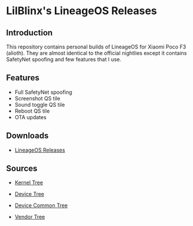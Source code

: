 # LilBlinx's LineageOS Releases

## Introduction

This repository contains personal builds of LineageOS for Xiaomi Poco F3 (alioth). They are almost identical to the official nightlies except it contains SafetyNet spoofing and few features that I use.

## Features

- Full SafetyNet spoofing
- Screenshot QS tile
- Sound toggle QS tile
- Reboot QS tile
- OTA updates

## Downloads

- [LineageOS Releases](https://github.com/davidtrpcevski/LineageOS-Releases/releases)

## Sources

- [Kernel Tree](https://github.com/Android-Device-Development/android_kernel_xiaomi_sm8250)

- [Device Tree](https://github.com/Android-Device-Development/android_device_xiaomi_alioth)

- [Device Common Tree](https://github.com/Android-Device-Development/android_device_xiaomi_sm8250-common)

- [Vendor Tree](https://github.com/Android-Device-Development/proprietary_vendor_xiaomi)
